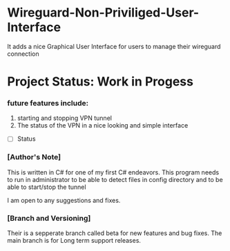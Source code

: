 # Wireguard-Non-Priviliged-User-Interface

It adds a nice Graphical User Interface for users to manage their wireguard connection

# Project Status: Work in Progess

### future features include:

1. starting and stopping VPN tunnel
2. The status of the VPN in a nice looking and simple interface

- [ ] Status

### [Author's Note] 
This is written in C# for one of my first C# endeavors.
This program needs to run in administrator to be able to detect files in config directory and to be able to start/stop the tunnel

I am open to any suggestions and fixes.

### [Branch and Versioning]
Their is a sepperate branch called beta for new features and bug fixes.
The main branch is for Long term support releases.
